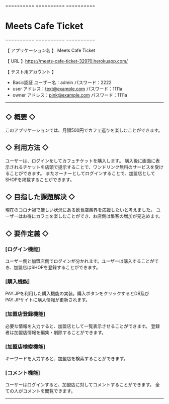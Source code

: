 ========== ========== ==========

# Meets Cafe Ticket

========== ========== ==========

【 アプリケーション名 】 Meets Cafe Ticket

【 URL 】https://meets-cafe-ticket-32970.herokuapp.com/

【 テスト用アカウント 】
- Basic認証  ユーザー名：admin  パスワード：2222
- user  アドレス：text@example.com  パスワード：1111a
- owner  アドレス：pink@example.com  パスワード：1111a

---------- ----------
## ◇ 概要 ◇
	
  このアプリケーションでは、月額500円でカフェ巡りを楽しむことができます。

## ◇ 利用方法 ◇
	
  ユーザーは、ログインをしてカフェチケットを購入します。
  購入後に画面に表示されるチケットを店頭で提示することで、ワンドリンク無料のサービスを受けることができます。
  またオーナーとしてログインすることで、加盟店としてSHOPを掲載することができます。
  
## ◇ 目指した課題解決 ◇

  現在のコロナ禍で厳しい状況にある飲食店業界を応援したいと考えました。
  ユーザーはお得にカフェを楽しむことができ、お店側は集客の増加が見込めます。


## ◇ 要件定義 ◇


### [ログイン機能]

ユーザー側と加盟店側でログインが分かれます。ユーザーは購入することができ、加盟店はSHOPを登録することができます。

### [購入機能]

PAY.JPを利用した購入機能の実装。購入ボタンをクリックするとDB及びPAY.JPサイトに購入情報が更新されます。


### [加盟店登録機能]

必要な情報を入力すると、加盟店として一覧表示させることができます。
登録者は加盟店情報を編集・削除することができます。

### [加盟店検索機能]

キーワードを入力すると、加盟店を検索することができます。

### [コメント機能]

ユーザーはログインすると、加盟店に対してコメントすることができます。
全ての人がコメントを閲覧できます。

----------